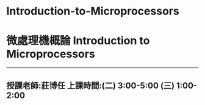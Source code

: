# Introduction-to-Microprocessors
# 微處理機概論 **Introduction to Microprocessors** 
---
## **授課老師:莊博任 上課時間:(二) 3:00-5:00 (三) 1:00-2:00**
